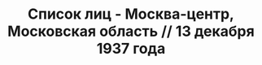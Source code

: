 ---
title: Список лиц - Москва-центр, Московская область // 13 декабря 1937 года
description: РГАСПИ, ф.17, оп.171, дело 413, лист 291
images:
- /disk/pictures/v05/17-171-413-291.jpg
- /disk/pictures/v05/17-171-413-292.jpg
- /disk/pictures/v05/17-171-413-293.jpg
- /disk/pictures/v05/17-171-413-294.jpg
- /disk/pictures/v05/17-171-413-295.jpg
- /disk/pictures/v05/17-171-413-296.jpg
---